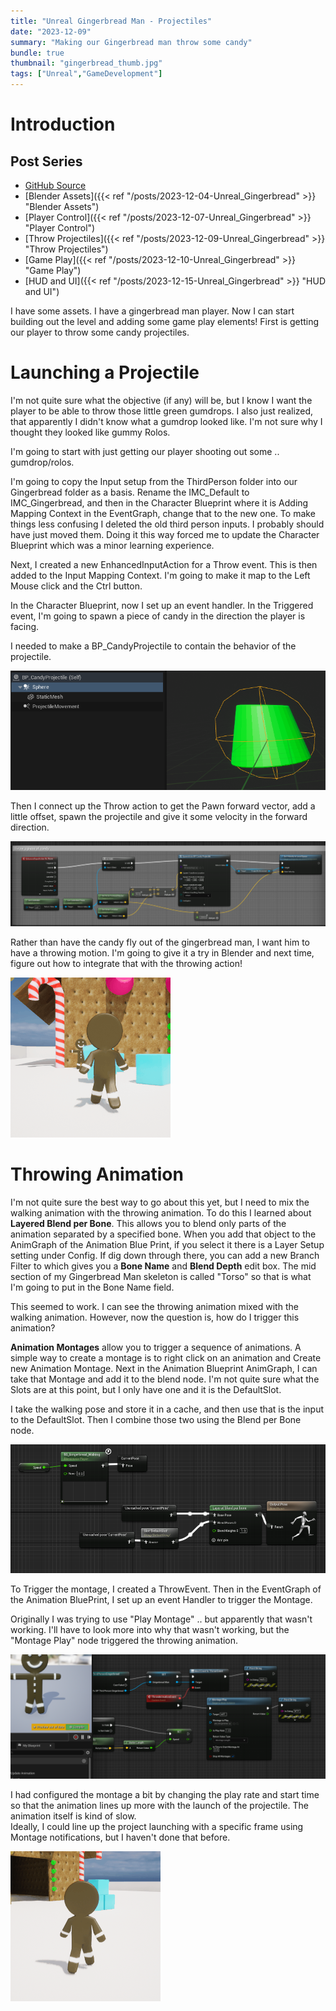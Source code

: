 ```yaml
---
title: "Unreal Gingerbread Man - Projectiles"
date: "2023-12-09"
summary: "Making our Gingerbread man throw some candy"
bundle: true
thumbnail: "gingerbread_thumb.jpg"
tags: ["Unreal","GameDevelopment"]
---
```

# Introduction
## Post Series
- [GitHub Source](https://github.com/Corey255A1/Unreal-GingerbreadMan/)
- [Blender Assets]({{< ref "/posts/2023-12-04-Unreal_Gingerbread" >}} "Blender Assets")
- [Player Control]({{< ref "/posts/2023-12-07-Unreal_Gingerbread" >}} "Player Control")
- [Throw Projectiles]({{< ref "/posts/2023-12-09-Unreal_Gingerbread" >}} "Throw Projectiles")
- [Game Play]({{< ref "/posts/2023-12-10-Unreal_Gingerbread" >}} "Game Play")
- [HUD and UI]({{< ref "/posts/2023-12-15-Unreal_Gingerbread" >}} "HUD and UI")

I have some assets. I have a gingerbread man player. Now I can start building out the level and adding some game play elements! First is getting our player to throw some candy projectiles.

# Launching a Projectile
I'm not quite sure what the objective (if any) will be, but I know I want the player to be able to throw those little green gumdrops. I also just realized, that apparently I didn't know what a gumdrop looked like. I'm not sure why I thought they looked like gummy Rolos.

I'm going to start with just getting our player shooting out some .. gumdrop/rolos.

I'm going to copy the Input setup from the ThirdPerson folder into our Gingerbread folder as a basis. Rename the IMC_Default to IMC_Gingerbread, and then in the Character Blueprint where it is Adding Mapping Context in the EventGraph, change that to the new one. To make things less confusing I deleted the old third person inputs. I probably should have just moved them. Doing it this way forced me to update the Character Blueprint which was a minor learning experience.

Next, I created a new EnhancedInputAction for a Throw event. This is then added to the Input Mapping Context. I'm going to make it map to the Left Mouse click and the Ctrl button.

In the Character Blueprint, now I set up an event handler. In the Triggered event, I'm going to spawn a piece of candy in the direction the player is facing.

I needed to make a BP_CandyProjectile to contain the behavior of the projectile.

![Candy Projectile](candy_projectile.png)

Then I connect up the Throw action to get the Pawn forward vector, add a little offset, spawn the projectile and give it some velocity in the forward direction.

![Throw Candy](throw_candy.png)

Rather than have the candy fly out of the gingerbread man, I want him to have a throwing motion. I'm going to give it a try in Blender and next time, figure out how to integrate that with the throwing action!

![Gameplay](gameplay.gif)


# Throwing Animation
I'm not quite sure the best way to go about this yet, but I need to mix the walking animation with the throwing animation. To do this I learned about **Layered Blend per Bone**. This allows you to blend only parts of the animation separated by a specified bone.
When you add that object to the AnimGraph of the Animation Blue Print, if you select it there is a Layer Setup setting under Config. If dig down through there, you can add a new Branch Filter to which gives you a **Bone Name** and **Blend Depth** edit box.
The mid section of my Gingerbread Man skeleton is called "Torso" so that is what I'm going to put in the Bone Name field.

This seemed to work. I can see the throwing animation mixed with the walking animation. However, now the question is, how do I trigger this animation?

**Animation Montages** allow you to trigger a sequence of animations. A simple way to create a montage is to right click on an animation and Create new Animation Montage.
Next in the Animation Blueprint AnimGraph, I can take that Montage and add it to the blend node. I'm not quite sure what the Slots are at this point, but I only have one and it is the DefaultSlot.

I take the walking pose and store it in a cache, and then use that is the input to the DefaultSlot. Then I combine those two using the Blend per Bone node.

![Animation Blend](blend_montage.png)

To Trigger the montage, I created a ThrowEvent. Then in the EventGraph of the Animation BluePrint, I set up an event Handler to trigger the Montage.

Originally I was trying to use "Play Montage" .. but apparently that wasn't working. I'll have to look more into why that wasn't working, but the "Montage Play" node triggered the throwing animation.

![Montage Trigger](montage_trigger.png)

I had configured the montage a bit by changing the play rate and start time so that the animation lines up more with the launch of the projectile. The animation itself is kind of slow.  
Ideally, I could line up the project launching with a specific frame using Montage notifications, but I haven't done that before.

![Throwing](throwing.gif)

